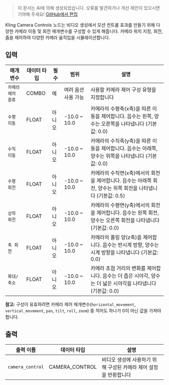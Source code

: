 > 이 문서는 AI에 의해 생성되었습니다. 오류를 발견하거나 개선 제안이 있으시면 기여해 주세요! [GitHub에서 편집](https://github.com/Comfy-Org/embedded-docs/blob/main/comfyui_embedded_docs/docs/KlingCameraControls/ko.md)

Kling Camera Controls 노드는 비디오 생성에서 모션 컨트롤 효과를 만들기 위해 다양한 카메라 이동 및 회전 매개변수를 구성할 수 있게 해줍니다. 카메라 위치 지정, 회전, 줌을 제어하여 다양한 카메라 움직임을 시뮬레이션합니다.

## 입력

| 매개변수 | 데이터 타입 | 필수 | 범위 | 설명 |
|-----------|-----------|----------|-------|-------------|
| `카메라 제어 종류` | COMBO | 예 | 여러 옵션 사용 가능 | 사용할 카메라 제어 구성 유형을 지정합니다 |
| `수평 이동` | FLOAT | 아니오 | -10.0 ~ 10.0 | 카메라의 수평축(x축)을 따른 이동을 제어합니다. 음수는 왼쪽, 양수는 오른쪽을 나타냅니다 (기본값: 0.0) |
| `수직 이동` | FLOAT | 아니오 | -10.0 ~ 10.0 | 카메라의 수직축(y축)을 따른 이동을 제어합니다. 음수는 아래쪽, 양수는 위쪽을 나타냅니다 (기본값: 0.0) |
| `수평 회전` | FLOAT | 아니오 | -10.0 ~ 10.0 | 카메라의 수직면(x축)에서의 회전을 제어합니다. 음수는 아래쪽 회전, 양수는 위쪽 회전을 나타냅니다 (기본값: 0.5) |
| `상하 회전` | FLOAT | 아니오 | -10.0 ~ 10.0 | 카메라의 수평면(y축)에서의 회전을 제어합니다. 음수는 왼쪽 회전, 양수는 오른쪽 회전을 나타냅니다 (기본값: 0.0) |
| `축 회전` | FLOAT | 아니오 | -10.0 ~ 10.0 | 카메라의 롤링 양(z축)을 제어합니다. 음수는 반시계 방향, 양수는 시계 방향을 나타냅니다 (기본값: 0.0) |
| `확대/축소` | FLOAT | 아니오 | -10.0 ~ 10.0 | 카메라 초점 거리의 변화를 제어합니다. 음수는 더 좁은 시야각, 양수는 더 넓은 시야각을 나타냅니다 (기본값: 0.0) |

**참고:** 구성이 유효하려면 카메라 제어 매개변수(`horizontal_movement`, `vertical_movement`, `pan`, `tilt`, `roll`, `zoom`) 중 적어도 하나가 0이 아닌 값을 가져야 합니다.

## 출력

| 출력 이름 | 데이터 타입 | 설명 |
|-------------|-----------|-------------|
| `camera_control` | CAMERA_CONTROL | 비디오 생성에 사용하기 위해 구성된 카메라 제어 설정을 반환합니다 |
